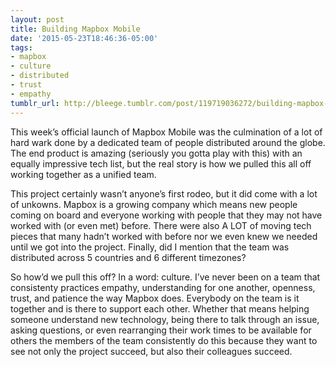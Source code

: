 ```yaml
---
layout: post
title: Building Mapbox Mobile
date: '2015-05-23T18:46:36-05:00'
tags:
- mapbox
- culture
- distributed
- trust
- empathy
tumblr_url: http://bleege.tumblr.com/post/119719036272/building-mapbox-mobile
---
```

This week’s official launch of Mapbox Mobile was the culmination of a lot of hard wark done by a dedicated team of people distributed around the globe.  The end product is amazing (seriously you gotta play with this) with an equally impressive tech list, but the real story is how we pulled this all off working together as a unified team.

This project certainly wasn’t anyone’s first rodeo, but it did come with a lot of unkowns.  Mapbox is a growing company which means new people coming on board and everyone working with people that they may not have worked with (or even met) before.  There were also A LOT of moving tech pieces that many hadn’t worked with before nor we even knew we needed until we got into the project.  Finally, did I mention that the team was distributed across 5 countries and 6 different timezones?

So how’d we pull this off?  In a word: culture.  I’ve never been on a team that consistenty practices empathy, understanding for one another, openness, trust, and patience the way Mapbox does. Everybody on the team is it together and is there to support each other.  Whether that means helping someone understand new technology, being there to talk through an issue, asking questions, or even rearranging their work times to be available for others the members of the team consistently do this because they want to see not only the project succeed, but also their colleagues succeed.
